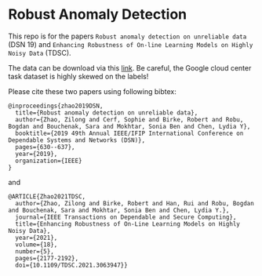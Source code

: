 # Robust Anomaly Detection
This repo is for the papers `Robust anomaly detection on unreliable data` (DSN 19) and `Enhancing Robustness of On-line Learning Models on Highly Noisy Data` (TDSC). 

The data can be download via this [link](https://drive.google.com/drive/folders/1tYHKRZhGe3P_3u4MD__Yfq0kxttNgCLh?usp=sharing).
Be careful, the Google cloud center task dataset is highly skewed on the labels!

Please cite these two papers using following bibtex:
```
@inproceedings{zhao2019DSN,
  title={Robust anomaly detection on unreliable data},
  author={Zhao, Zilong and Cerf, Sophie and Birke, Robert and Robu, Bogdan and Bouchenak, Sara and Mokhtar, Sonia Ben and Chen, Lydia Y},
  booktitle={2019 49th Annual IEEE/IFIP International Conference on Dependable Systems and Networks (DSN)},
  pages={630--637},
  year={2019},
  organization={IEEE}
}
```

and
```
@ARTICLE{Zhao2021TDSC,
  author={Zhao, Zilong and Birke, Robert and Han, Rui and Robu, Bogdan and Bouchenak, Sara and Mokhtar, Sonia Ben and Chen, Lydia Y.},
  journal={IEEE Transactions on Dependable and Secure Computing}, 
  title={Enhancing Robustness of On-Line Learning Models on Highly Noisy Data}, 
  year={2021},
  volume={18},
  number={5},
  pages={2177-2192},
  doi={10.1109/TDSC.2021.3063947}}

```
